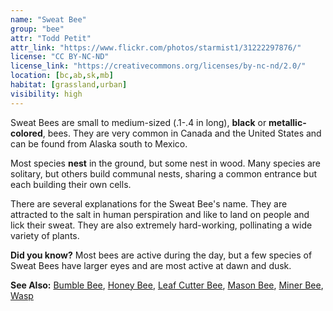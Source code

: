 ```yaml
---
name: "Sweat Bee"
group: "bee"
attr: "Todd Petit"
attr_link: "https://www.flickr.com/photos/starmist1/31222297876/"
license: "CC BY-NC-ND"
license_link: "https://creativecommons.org/licenses/by-nc-nd/2.0/"
location: [bc,ab,sk,mb]
habitat: [grassland,urban]
visibility: high
---
```

Sweat Bees are small to medium-sized (.1-.4 in long), **black** or **metallic-colored**, bees. They are very common in Canada and the United States and can be found from Alaska south to Mexico.

Most species **nest** in the ground, but some nest in wood. Many species are solitary, but others build communal nests, sharing a common entrance but each building their own cells.

There are several explanations for the Sweat Bee's name. They are attracted to the salt in human perspiration and like to land on people and lick their sweat. They are also extremely hard-working, pollinating a wide variety of plants.

**Did you know?** Most bees are active during the day, but a few species of Sweat Bees have larger eyes and are most active at dawn and dusk.

<!-- generated, do not edit -->
**See Also:**
[Bumble Bee](/{{section}}/bumbee),
[Honey Bee](/{{section}}/honeybee),
[Leaf Cutter Bee](/{{section}}/leafcbee),
[Mason Bee](/{{section}}/masonbee),
[Miner Bee](/{{section}}/minerbee),
[Wasp](/{{section}}/wasp)
